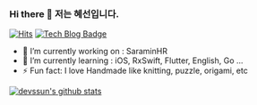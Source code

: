 ### Hi there 👋 저는 혜선입니다.

[![Hits](https://hits.seeyoufarm.com/api/count/incr/badge.svg?url=https%3A%2F%2Fgithub.com%2Fdevssun%2Fhit-counter)](https://hits.seeyoufarm.com)  [![Tech Blog Badge](http://img.shields.io/badge/-Tech%20blog-black?style=flat-square&logo=github&link=https://zzsza.github.io/)](https://hyesunzzang.tistory.com/)

- 🔭 I’m currently working on : SaraminHR
- 🌱 I’m currently learning : iOS, RxSwift, Flutter, English, Go ...
- ⚡ Fun fact: I love Handmade like knitting, puzzle, origami, etc

  
[![devssun's github stats](https://github-readme-stats.vercel.app/api?username=devssun&show_icons=true)](https://github.com/devssun/github-readme-stats)
